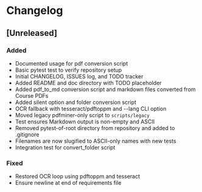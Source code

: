 # Changelog

## [Unreleased]
### Added
- Documented usage for pdf conversion script
- Basic pytest test to verify repository setup
- Initial CHANGELOG, ISSUES log, and TODO tracker
- Added README and doc directory with TODO placeholder
- Added pdf_to_md conversion script and markdown files converted from Course PDFs
- Added silent option and folder conversion script
- OCR fallback with tesseract/pdftoppm and --lang CLI option
- Moved legacy pdfminer-only script to `scripts/legacy`
- Test ensures Markdown output is non-empty and ASCII
- Removed pytest-of-root directory from repository and added to .gitignore
- Filenames are now slugified to ASCII-only names with new tests
- Integration test for convert_folder script

### Fixed
- Restored OCR loop using pdftoppm and tesseract
- Ensure newline at end of requirements file
